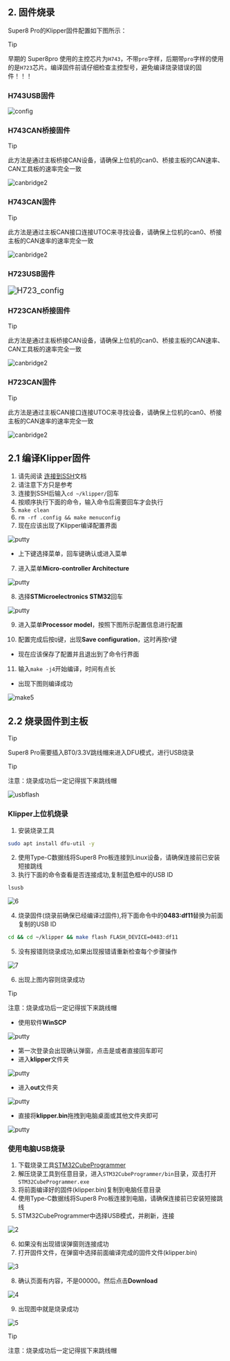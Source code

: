 ## 2. 固件烧录

Super8 Pro的Klipper固件配置如下图所示：

> [!TIP]
> 早期的 Super8pro 使用的主控芯片为`H743`，不带`pro`字样，后期带`pro`字样的使用的是`H723`芯片。编译固件前请仔细检查主控型号，避免编译烧录错误的固件！！！

<!-- tabs:start -->

### ****H743USB固件****

![config](../../images/boards/fly_super8_pro/config.png ":no-zooom")

### ****H743CAN桥接固件****

>[!TIP]
>
>此方法是通过主板桥接CAN设备，请确保上位机的can0、桥接主板的CAN速率、CAN工具板的速率完全一致

![canbridge2](../../images/boards/fly_super8_pro/canbridge1.png)

### ****H743CAN固件****

>[!TIP]
>
>此方法是通过主板CAN接口连接UTOC来寻找设备，请确保上位机的can0、桥接主板的CAN速率的速率完全一致

![canbridge2](../../images/boards/fly_super8_pro/can.png)

<!-- tabs:end -->



<!-- tabs:start -->

### ****H723USB固件****

<img src="../../images/boards/fly_super8_pro/H723_config.png" alt="H723_config" style="zoom:130%;" />

### ****H723CAN桥接固件****

>[!TIP]
>
>此方法是通过主板桥接CAN设备，请确保上位机的can0、桥接主板的CAN速率、CAN工具板的速率完全一致

![canbridge2](../../images/boards/fly_super8_pro/canbridge2.png)

### ****H723CAN固件****

>[!TIP]
>
>此方法是通过主板CAN接口连接UTOC来寻找设备，请确保上位机的can0、桥接主板的CAN速率的速率完全一致

![canbridge2](../../images/boards/fly_super8_pro/can1.png)



<!-- tabs:end -->

## 2.1  编译Klipper固件

1. 请先阅读 [连接到SSH](/board/fly_pi_v2/to_ssh "点击即可跳转")文档
2. 请注意下方只是参考
3. 连接到SSH后输入```cd ~/klipper/```回车
4. 按顺序执行下面的命令，输入命令后需要回车才会执行
5. ```make clean```
6. ```rm -rf .config && make menuconfig```
7. 现在应该出现了Klipper编译配置界面

![putty](../../images/firmware/make1.png ":no-zooom")

* 上下键选择菜单，回车键确认或进入菜单
7. 进入菜单**Micro-controller Architecture**

![putty](../../images/firmware/make2.png ":no-zooom")

8. 选择**STMicroelectronics STM32**回车

![putty](../../images/firmware/make3.png ":no-zooom")

9. 进入菜单**Processor model**，按照下图所示配置信息进行配置

10. 配置完成后按```Q```键，出现**Save configuration**，这时再按```Y```键
* 现在应该保存了配置并且退出到了命令行界面

11. 输入```make -j4```开始编译，时间有点长

* 出现下图则编译成功

![make5](../../images/firmware/make5.png)

## 2.2  烧录固件到主板

> [!TIP]
> Super8 Pro需要插入BT0/3.3V跳线帽来进入DFU模式，进行USB烧录



> [!TIP]
> 注意：烧录成功后一定记得拔下来跳线帽



![usbflash](../../images/boards/fly_super8_pro/boot.png ":no-zooom")

<!-- tabs:start -->

### **Klipper上位机烧录**

1. 安装烧录工具

```bash
sudo apt install dfu-util -y
```

2. 使用Type-C数据线将Super8 Pro板连接到Linux设备，请确保连接前已安装短接跳线
3. 执行下面的命令查看是否连接成功,复制蓝色框中的USB ID

```bash
lsusb
```

![6](../../images/boards/fly_sht36_42/6.png ":no-zooom")

4. 烧录固件(烧录前确保已经编译过固件),将下面命令中的**0483:df11**替换为前面复制的USB ID

```bash
cd && cd ~/klipper && make flash FLASH_DEVICE=0483:df11
```
5. 没有报错则烧录成功,如果出现报错请重新检查每个步骤操作

![7](../../images/boards/fly_super8_pro/dfu.png ":no-zooom")

6. 出现上图内容则烧录成功

> [!TIP]
> 注意：烧录成功后一定记得拔下来跳线帽



* 使用软件**WinSCP**

![putty](../../images/firmware/down1.png ":no-zooom")

* 第一次登录会出现确认弹窗，点击是或者直接回车即可
* 进入**klipper**文件夹

![putty](../../images/firmware/down2.png ":no-zooom")

* 进入**out**文件夹

![putty](../../images/firmware/down3.png ":no-zooom")

* 直接将**klipper.bin**拖拽到电脑桌面或其他文件夹即可

![putty](../../images/firmware/down4.png ":no-zooom")

### **使用电脑USB烧录**

1. 下载烧录工具[STM32CubeProgrammer](https://cdn.mellow.klipper.cn/Utils/STM32CubeProgrammer.zip)
2. 解压烧录工具到任意目录，进入`STM32CubeProgrammer/bin`目录，双击打开`STM32CubeProgrammer.exe`
3. 将前面编译好的固件(klipper.bin)复制到电脑任意目录
4. 使用Type-C数据线将Super8 Pro板连接到电脑，请确保连接前已安装短接跳线
5. STM32CubeProgrammer中选择USB模式，并刷新，连接

![2](../../images/boards/fly_sht36_42/2.png ":no-zooom")

6. 如果没有出现错误弹窗则连接成功
7. 打开固件文件，在弹窗中选择前面编译完成的固件文件(klipper.bin)

![3](../../images/boards/fly_sht36_42/3.png ":no-zooom")

8. 确认页面有内容，不是00000。然后点击**Download**

![4](../../images/boards/fly_sht36_42/4.png ":no-zooom")

9. 出现图中就是烧录成功

![5](../../images/boards/fly_sht36_42/5.png ":no-zooom")

<!-- tabs:end -->

>[!TIP]
>注意：烧录成功后一定记得拔下来跳线帽
